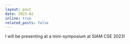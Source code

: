 ```yaml
---
layout: post
date: 2023-02
inline: true
related_posts: false
---
```


I will be presenting at a mini-symposium at SIAM CSE 2023!
